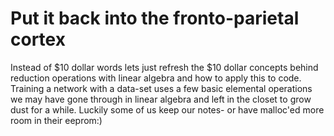 # Put it back into the fronto-parietal cortex
Instead of $10 dollar words lets just refresh the $10 dollar concepts behind reduction operations with linear algebra and how to apply this to code. Training a network with a data-set uses a few basic elemental operations we may have gone through in linear algebra and left in the closet to grow dust for a while. Luckily some of us keep our notes- or have malloc'ed more room in their eeprom:)
